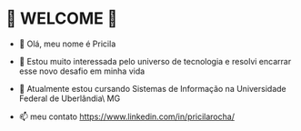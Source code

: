    #                                                                👾 WELCOME 👾

- 👋 Olá, meu nome é Pricila
- 👀 Estou muito interessada pelo universo de tecnologia e resolvi encarrar esse novo desafio em minha vida
- 🌱 Atualmente estou cursando Sistemas de Informação na Universidade Federal de Uberlândia\ MG

- 📫 meu contato https://www.linkedin.com/in/pricilarocha/

<!---
pricilaroch/pricilaroch is a ✨ special ✨ repository because its `README.md` (this file) appears on your GitHub profile.
You can click the Preview link to take a look at your changes.
--->
